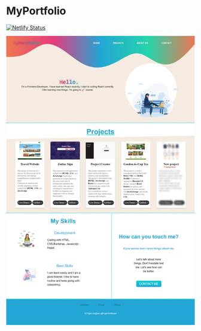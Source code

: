 # MyPortfolio
[![Netlify Status](https://api.netlify.com/api/v1/badges/97eff74d-1912-4221-8690-7d7a813a6f55/deploy-status)](https://app.netlify.com/sites/figenportfolio/deploys)

![figenportfolio](./My-portfolio/figenportfolio.png) 
